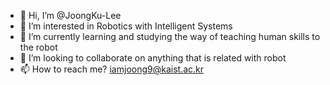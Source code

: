 - 👋 Hi, I’m @JoongKu-Lee
- 👀 I’m interested in Robotics with Intelligent Systems
- 🌱 I’m currently learning and studying the way of teaching human skills to the robot
- 💞️ I’m looking to collaborate on anything that is related with robot
- 📫 How to reach me? iamjoong9@kaist.ac.kr

<!---
JoongKu-Lee/JoongKu-Lee is a ✨ special ✨ repository because its `README.md` (this file) appears on your GitHub profile.
You can click the Preview link to take a look at your changes.
--->

